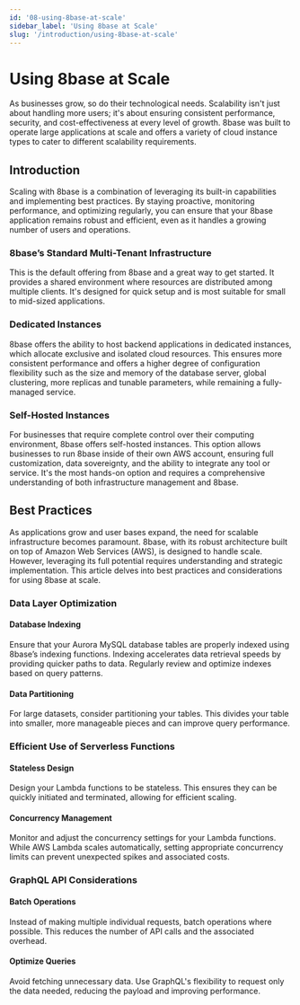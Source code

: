 ```yaml
---
id: '08-using-8base-at-scale'
sidebar_label: 'Using 8base at Scale'
slug: '/introduction/using-8base-at-scale'
---
```

# Using 8base at Scale

As businesses grow, so do their technological needs. Scalability isn't just about handling more users; it's about ensuring consistent performance, security, and cost-effectiveness at every level of growth. 8base was built to operate large applications at scale and offers a variety of cloud instance types to cater to different scalability requirements. 

## Introduction

Scaling with 8base is a combination of leveraging its built-in capabilities and implementing best practices. By staying proactive, monitoring performance, and optimizing regularly, you can ensure that your 8base application remains robust and efficient, even as it handles a growing number of users and operations.

### 8base’s Standard Multi-Tenant Infrastructure

This is the default offering from 8base and a great way to get started. It provides a shared environment where resources are distributed among multiple clients. It's designed for quick setup and is most suitable for small to mid-sized applications.

### Dedicated Instances

8base offers the ability to host backend applications in dedicated instances, which  allocate exclusive and isolated cloud resources. This ensures more consistent performance and offers a higher degree of configuration flexibility such as the size and memory of the database server, global clustering, more replicas and tunable parameters, while remaining a fully-managed service.

### Self-Hosted Instances

For businesses that require complete control over their computing environment, 8base offers self-hosted instances. This option allows businesses to run 8base inside of their own AWS account, ensuring full customization, data sovereignty, and the ability to integrate any tool or service. It's the most hands-on option and requires a comprehensive understanding of both infrastructure management and 8base.

## Best Practices

As applications grow and user bases expand, the need for scalable infrastructure becomes paramount. 8base, with its robust architecture built on top of Amazon Web Services (AWS), is designed to handle scale. However, leveraging its full potential requires understanding and strategic implementation. This article delves into best practices and considerations for using 8base at scale.

### Data Layer Optimization

#### Database Indexing

Ensure that your Aurora MySQL database tables are properly indexed using 8base’s indexing functions. Indexing accelerates data retrieval speeds by providing quicker paths to data. Regularly review and optimize indexes based on query patterns.

#### Data Partitioning

For large datasets, consider partitioning your tables. This divides your table into smaller, more manageable pieces and can improve query performance.

### Efficient Use of Serverless Functions

#### Stateless Design

Design your Lambda functions to be stateless. This ensures they can be quickly initiated and terminated, allowing for efficient scaling.

#### Concurrency Management

Monitor and adjust the concurrency settings for your Lambda functions. While AWS Lambda scales automatically, setting appropriate concurrency limits can prevent unexpected spikes and associated costs.

### GraphQL API Considerations

#### Batch Operations

Instead of making multiple individual requests, batch operations where possible. This reduces the number of API calls and the associated overhead.

#### Optimize Queries
Avoid fetching unnecessary data. Use GraphQL's flexibility to request only the data needed, reducing the payload and improving performance.

